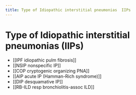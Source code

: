 ```yaml
---
title: Type of Idiopathic interstitial pneumonias  IIPs
---
```

# Type of Idiopathic interstitial pneumonias (IIPs)


* [[IPF idiopathic pulm fibrosis]]
* [[NSIP nonspecific IP]]
* [[COP cryptogenic organizing PNA]]
* [[AIP acute IP (Hamman-Rich syndrome)]]
* [[DIP desquamative IP]]
* [[RB-ILD resp bronchiolitis-assoc ILD]]
